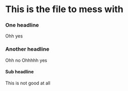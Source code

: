 This is the file to mess with
=============================


### One headline

Ohh yes


### Another headline

Ohh no
Ohhhhh yes

#### Sub headline

This is not good at all
